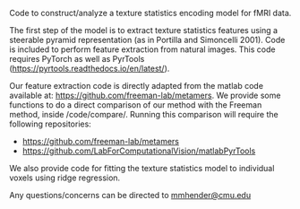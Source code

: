 Code to construct/analyze a texture statistics encoding model for fMRI data.

The first step of the model is to extract texture statistics features using a steerable pyramid representation (as in Portilla and Simoncelli 2001). 
Code is included to perform feature extraction from natural images. This code requires PyTorch as well as PyrTools (https://pyrtools.readthedocs.io/en/latest/).

Our feature extraction code is directly adapted from the matlab code available at: https://github.com/freeman-lab/metamers. 
We provide some functions to do a direct comparison of our method with the Freeman method, inside /code/compare/. 
Running this comparison will require the following repositories:
  - https://github.com/freeman-lab/metamers
  - https://github.com/LabForComputationalVision/matlabPyrTools

We also provide code for fitting the texture statistics model to individual voxels using ridge regression.

Any questions/concerns can be directed to mmhender@cmu.edu
